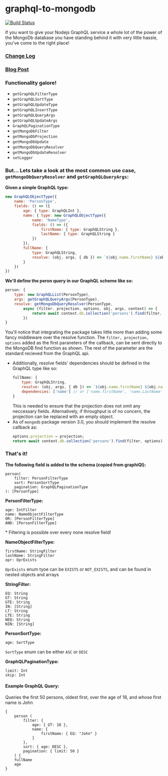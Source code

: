# graphql-to-mongodb 
[![Build Status](https://travis-ci.org/Soluto/graphql-to-mongodb.svg?branch=master)](https://travis-ci.org/Soluto/graphql-to-mongodb)

If you want to give your Nodejs GraphQL service a whole lot of the power of the MongoDb database you have standing behind it with very little hassle, you've come to the right place!

### [Change Log](./CHANGELOG.md)
### [Blog Post](https://blog.solutotlv.com/graphql-to-mongodb-or-how-i-learned-to-stop-worrying-and-love-generated-query-apis/?utm_source=README)

### Functionality galore!

*  ```getGraphQLFilterType``` 
*  ```getGraphQLSortType```
*  ```getGraphQLUpdateType```
*  ```getGraphQLInsertType``` 
*  ```getGraphQLQueryArgs```
*  ```getGraphQLUpdateArgs```
*  ```GraphQLPaginationType```
*  ```getMongoDbFilter```
*  ```getMongoDbProjection```
*  ```getMongoDbUpdate```
*  ```getMongoDbQueryResolver```
*  ```getMongoDbUpdateResolver```
*  ```setLogger```

### But... Lets take a look at the most common use case, ```getMongoDbQueryResolver``` and ```getGraphQLQueryArgs```:

**Given a simple GraphQL type:**
```js
new GraphQLObjectType({
    name: 'PersonType',
    fields: () => ({
        age: { type: GraphQLInt },
        name: { type: new GraphQLObjectType({
            name: 'NameType',
            fields: () => ({
                firstName: { type: GraphQLString },
                lastName: { type: GraphQLString }
            })
        }),
        fullName: {
            type: GraphQLString,
            resolve: (obj, args, { db }) => `${obj.name.firstName} ${obj.name.lastName}`
        }
    })
})
```
**We'll define the peron query in our GraphQL scheme like so:**


```js
person: {
    type: new GraphQLList(PersonType),
    args: getGraphQLQueryArgs(PersonType),
    resolve: getMongoDbQueryResolver(PersonType,
        async (filter, projection, options, obj, args, context) => {
            return await context.db.collection('persons').find(filter, projection, options).toArray();
        })
}
```
You'll notice that integrating the package takes little more than adding some fancy middleware over the resolve function.  The `filter, projection, options` added as the first paraneters of the callback, can be sent directly to the MongoDB find function as shown. The rest of the parameter are the standard recieved from the GraphQL api. 

* Additionally, resolve fields' dependencies should be defined in the GraphQL type like so:
    ```js 
    fullName: {
        type: GraphQLString,
        resolve: (obj, args, { db }) => `${obj.name.firstName} ${obj.name.lastName}`,
        dependencies: ['name'] // or ['name.firstName', 'name.LastName'], whatever tickles your fancy
    }
    ```
    This is needed to ensure that the projection does not omit any neccessary fields. Alternatively, if throughput is of no concern, the projection can be replaced with an empty object.
*  As of `mongodb` package version 3.0, you should implement the resolve callback as:
   ```js
   options.projection = projection;
   return await context.db.collection('persons').find(filter, options).toArray();
   ```

### That's it!

**The following field is added to the schema (copied from graphiQl):**
```
person(
    filter: PersonFilterType
    sort: PersonSortType
    pagination: GraphQLPaginationType
): [PersonType]
```

**PersonFilterType:**
```
age: IntFilter
name: NameObjectFilterType
OR: [PersonFilterType]
AND: [PersonFilterType]
```
\* Filtering is possible over every none resolve field!

**NameObjectFilterType:**
```
firstName: StringFilter
lastName: StringFilter
opr: OprExists
```
`OprExists` enum tyoe can be `EXISTS` or `NOT_EXISTS`, and can be found in nested objects and arrays

**StringFilter:**
```
EQ: String
GT: String
GTE: String
IN: [String]
LT: String
LTE: String
NEQ: String
NIN: [String]
```

**PersonSortType:**
```
age: SortType
```
`SortType` enum can be either `ASC` or `DESC`

**GraphQLPaginationType:**
```
limit: Int
skip: Int
```
#### Example GraphQL Query:

Queries the first 50 persons, oldest first,  over the age of 18, and whose first name is John

```
{
    person (
        filter: {
            age: { GT: 18 },
            name: { 
                firstName: { EQ: "John" } 
            }
        },
        sort: { age: DESC },
        pagination: { limit: 50 }
    ) {
    fullName
    age
}
```
